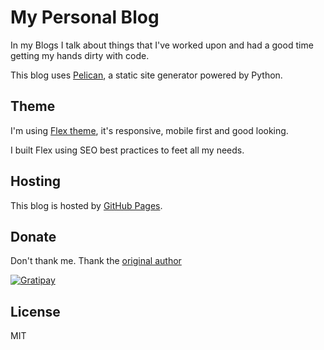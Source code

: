# My Personal Blog

In my Blogs I talk about things that I've worked upon and had a good time getting my hands dirty with code.

This blog uses [Pelican](http://blog.getpelican.com/), a static site generator powered by Python.

## Theme

I'm using [Flex theme](https://github.com/alexandrevicenzi/Flex), it's responsive, mobile first and good looking.

I built Flex using SEO best practices to feet all my needs.

## Hosting

This blog is hosted by [GitHub Pages](https://pages.github.com/).

## Donate

Don't thank me. Thank the [original author](https://travis-ci.org/alexandrevicenzi/Flex)

[![Gratipay](https://img.shields.io/gratipay/JSFiddle.svg?style=flat-square)](https://gratipay.com/~alexandrevicenzi/)

## License

MIT
